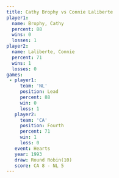 ```yaml
---
title: Cathy Brophy vs Connie Laliberte
player1:                 
  name: Brophy, Cathy    
  percent: 88            
  wins: 0                
  losses: 1              
player2:                 
  name: Laliberte, Connie
  percent: 71            
  wins: 1                
  losses: 0              
games:
 - player1:        
     team: 'NL'    
     position: Lead
     percent: 88   
     win: 0        
     loss: 1       
   player2:          
     team: 'CA'      
     position: Fourth
     percent: 71     
     win: 1          
     loss: 0         
   event: Hearts        
   year: 1993           
   draw: Round Robin(10)
   score: CA 8 - NL 5   
---
```

